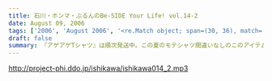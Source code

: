 ```yaml
---
title: 石川・ホンマ・ぶるんのBe-SIDE Your Life! vol.14-2
date: August 09, 2006
tags: ['2006', 'August 2006', '<re.Match object; span=(30, 36), match='vol.14'>']
draft: false
summary: 『アゲアゲTシャツ』は順次発送中。この夏のモテシャツ間違いなしのこのアイテムを少なからず着ていただける当番組は幸せもんです・・・二部はひたすらネタネタの暑いパートとなっています。NAMAE
---
```


http://project-phi.ddo.jp/ishikawa/ishikawa014_2.mp3

